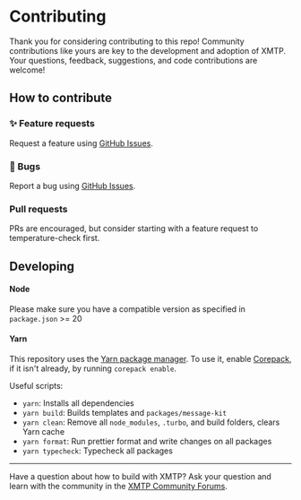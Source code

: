 # Contributing

Thank you for considering contributing to this repo! Community contributions like yours are key to the development and adoption of XMTP. Your questions, feedback, suggestions, and code contributions are welcome!

## How to contribute

### ✨ Feature requests

Request a feature using [GitHub Issues](https://github.com/ephemeraHQ/message-kit/issues).

### 🐞 Bugs

Report a bug using [GitHub Issues](https://github.com/ephemeraHQ/message-kit/issues).

### Pull requests

PRs are encouraged, but consider starting with a feature request to temperature-check first.

## Developing

#### Node

Please make sure you have a compatible version as specified in `package.json` >= 20

#### Yarn

This repository uses the [Yarn package manager](https://yarnpkg.com/). To use it, enable [Corepack](https://yarnpkg.com/corepack), if it isn't already, by running `corepack enable`.

Useful scripts:

- `yarn`: Installs all dependencies
- `yarn build`: Builds templates and `packages/message-kit`
- `yarn clean`: Remove all `node_modules`, `.turbo`, and build folders, clears Yarn cache
- `yarn format`: Run prettier format and write changes on all packages
- `yarn typecheck`: Typecheck all packages

---

Have a question about how to build with XMTP? Ask your question and learn with the community in the [XMTP Community Forums](https://community.xmtp.org/).
